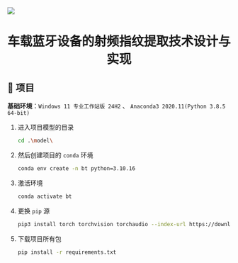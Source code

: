 <img src="./README/CQU-EIE.svg">
<h1 align="center">车载蓝牙设备的射频指纹提取技术设计与实现</h1>

## 🎈 项目

**基础环境**：`Windows 11 专业工作站版 24H2` 、 `Anaconda3 2020.11(Python 3.8.5 64-bit)` 

1. 进入项目模型的目录

    ```bash
    cd .\model\
    ```

2. 然后创建项目的 `conda` 环境

    ```bash
    conda env create -n bt python=3.10.16
    ```

3. 激活环境

    ```bash
    conda activate bt
    ```

4. 更换 `pip` 源

    ```bash
    pip3 install torch torchvision torchaudio --index-url https://download.pytorch.org/whl/cu126
    ```

5. 下载项目所有包

    ```bash
    pip install -r requirements.txt
    ```

<!-- ## 项目结构流程

|序号|流程|对应文件|
|:-|:-|:-|
|1|数据采集|这个部分就用 GNU Radio + HackRF One实现的|
|2|特征提取|[`model/utility.py`](./model/utility.py) 核心处理函数<br> [`model/getFeature.ipynb`](./model/getFeature.ipynb) 特征提取<br> |
|3|特征选择|[`model/feature_selection.ipynb`](./model/feature_selection.ipynb) 选择最优特征|
|4|模型训练|**[`model/network.py`](./model/network.py) 复数卷积神经网络的网络结构**<br> [`model/complexCNN_snr.ipynb`](./model/complexCNN_snr.ipynb) 基于信噪比的复数CNN模型训练<br> [`model/complexCNN_sym.ipynb`](./model/complexCNN_sym.ipynb) 基于号长度的复数CNN模型训练<br> [`model/xgboost_snr.ipynb`](./model/xgboost_snr.ipynb) 基于信噪比的XGBoost模型训练<br> [`model/xgboost_sym.ipynb`](./model/xgboost_sym.ipynb) 基于符号长度的XGBoost模型训练<br> [`model/xgboost_alg_snr.ipynb`](./model/xgboost_alg_snr.ipynb) 改进的XGBoost模型训练（信噪比）<br> [`model/xgboost_alg_sym.ipynb`](./model/xgboost_alg_sym.ipynb) 改进的XGBoost模型训练（符号长度）<br> |
|5|模型评估|| -->